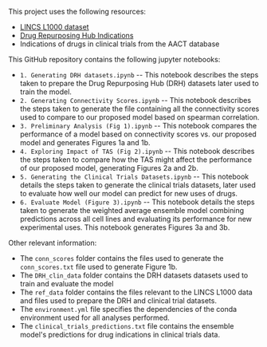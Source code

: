 This project uses the following resources:
- [LINCS L1000 dataset](https://www.ncbi.nlm.nih.gov/geo/query/acc.cgi?acc=GSE70138)
- [Drug Repurposing Hub Indications](https://repo-hub.broadinstitute.org/repurposing#download-data)
- Indications of drugs in clinical trials from the AACT database


This GitHub repository contains the following jupyter notebooks:

* `1. Generating DRH datasets.ipynb` -- This notebook describes the steps taken to prepare the Drug Repurposing Hub (DRH) datasets later used to train the model.
* `2. Generating Connectivity Scores.ipynb` -- This notebook describes the steps taken to generate the file containing all the connectivity scores used to compare to our proposed model based on spearman correlation.
* `3. Preliminary Analysis (Fig 1).ipynb` -- This notebook compares the performance of a model based on connectivity scores vs. our proposed model and generates Figures 1a and 1b.
* `4. Exploring Impact of TAS (Fig 2).ipynb` -- This notebook describes the steps taken to compare how the TAS might affect the performance of our proposed model, generating Figures 2a and 2b.
* `5. Generating the Clinical Trials Datasets.ipynb` -- This notebook details the steps taken to generate the clinical trials datasets, later used to evaluate how well our model can predict for new uses of drugs.
* `6. Evaluate Model (Figure 3).ipynb` -- This notebook details the steps taken to generate the weighted average ensemble model combining predictions across all cell lines and evaluating its performance for new experimental uses. This notebook generates Figures 3a and 3b.


Other relevant information:
* The `conn_scores` folder contains the files used to generate the `conn_scores.txt` file used to generate Figure 1b.
* The `DRH_clin_data` folder contains the DRH datasets datasets used to train and evaluate the model
* The `ref_data` folder contains the files relevant to the LINCS L1000 data and files used to prepare the DRH and clinical trial datasets.
* The `environment.yml` file specifies the dependencies of the conda environment used for all analyses performed.
* The `clinical_trials_predictions.txt` file contains the ensemble model's predictions for drug indications in clinical trials data.
